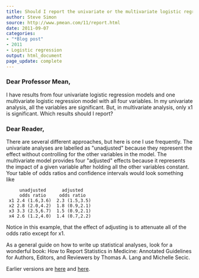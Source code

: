 ```yaml
---
title: Should I report the univariate or the multivariate logistic regression analysis?
author: Steve Simon
source: http://www.pmean.com/11/report.html
date: 2011-09-07
categories:
- "*Blog post"
- 2011
- Logistic regression
output: html_document
page_update: complete
---
```


### Dear Professor Mean,

I have results from four univariate logistic regression models and one multivariate logistic regression model with all four variables. In my univariate analysis, all the variables are significant. But, in multivariate analysis, only x1 is significant. Which results should I report?

<!---More--->

### Dear Reader,

There are several different approaches, but here is one I use frequently. The univariate analyses are labelled as "unadjusted" because they represent the effect without controlling for the other variables in the model. The multivariate model provides four "adjusted" effects because it represents the impact of a given variable after holding all the other variables constant. Your table of odds ratios and confidence intervals would look something like

```
     unadjusted      adjusted
     odds ratio     odds ratio
 x1 2.4 (1.6,3.6)  2.3 (1.5,3.5)
 x2 2.8 (2.0,4.2)  1.8 (0.9,2.1)
 x3 3.3 (2.5,6.7)  1.5 (0.9,2.1)
 x4 2.6 (1.2,4.0)  1.4 (0.7,2.2)
```

Notice in this example, that the effect of adjusting is to attenuate all of the odds ratio except for x1.

As a general guide on how to write up statistical analyses, look for a wonderful book: How to Report Statistics in Medicine: Annotated Guidelines for Authors, Editors, and Reviewers by Thomas A. Lang and Michelle Secic.

Earlier versions are [here][sim1] and [here][sim2].

[sim1]: http://www.pmean.com/11/report.html
[sim2]: http://new.pmean.com/univariate-or-multivariate/
